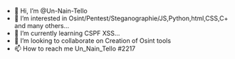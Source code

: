 - 👋 Hi, I’m @Un-Nain-Tello
- 👀 I’m interested in Osint/Pentest/Steganographie/JS,Python,html,CSS,C+ and many others...
- 🌱 I’m currently learning CSPF XSS...
- 💞️ I’m looking to collaborate on Creation of Osint tools 
- 📫 How to reach me Un_Nain_Tello #2217

<!---
Un-Nain-Tello/Un-Nain-Tello is a ✨ special ✨ repository because its `README.md` (this file) appears on your GitHub profile.
You can click the Preview link to take a look at your changes.
--->
